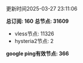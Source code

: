 更新时间2025-03-27 23:11:06

**总订阅: 160**
**总节点: 31609**
- vless节点: 11326
- hysteria2节点: 2

**google ping有效节点: 366**
